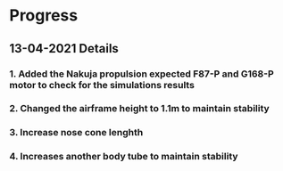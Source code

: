 # Progress

## 13-04-2021 Details

### 1. Added the Nakuja propulsion expected F87-P and G168-P motor to check for the simulations results

### 2. Changed the airframe height to 1.1m to maintain stability

### 3. Increase nose cone lenghth

### 4. Increases another body tube to maintain stability
